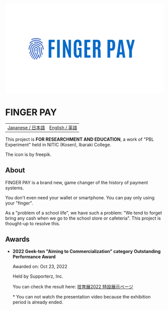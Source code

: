 [![LOGO OF FINGER PAY](/profile/README/assets/FINGERPAY_LOGO_TRANSPARENT.png)](https://github.com/fingerpay)

# FINGER PAY
<table>
  <tbody>
    <tr>
      <td>
        <a href="https://github.com/fingerpay/.github/blob/main/profile/README/README.jp.md">Japanese / 日本語</a>
      </td>
      <td>
        <a href="https://github.com/fingerpay/.github/blob/main/profile/README/README.en.md">English / 英語</a>
      </td>
    </tr>
  </tbody>
</table>

This project is **FOR RESEARCHMENT AND EDUCATION**, a work of "PBL Experiment" held in NITIC (Kosen), Ibaraki College.

The icon is by freepik.

## About
FINGER PAY is a brand new, game changer of the history of payment systems.

You don't even need your wallet or smartphone. You can pay only using your "finger".

As a "problem of a school life", we have such a problem: "We tend to forget bring any cash when we go to the school store or cafeteria".
This project is thought-up to resolve this.

## Awards
- **2022 Geek-ten "Aiming to Commercialization" category** **Outstanding Performance Award**
  
  Awarded on: Oct 23, 2022

  Held by Supporterz, Inc.

  You can check the result here: [技育展2022 特設展示ページ](https://talent.supporterz.jp/geekten/2022/exhibition.html#theme4)

  \* You can not watch the presentation video because the exhibition period is already ended.
